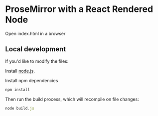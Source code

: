 # ProseMirror with a React Rendered Node

Open index.html in a browser

## Local development

If you'd like to modify the files:

Install [node.js](http://nodejs.org).

Install npm dependencies

```js
npm install
```

Then run the build process, which will recompile on file changes:

```js
node build.js
````
